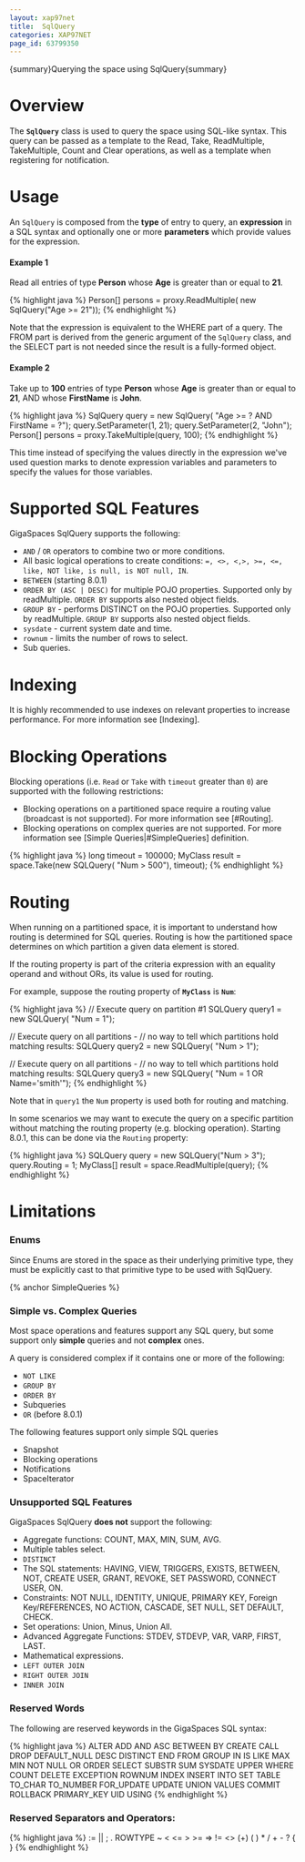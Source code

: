 ```yaml
---
layout: xap97net
title:  SqlQuery
categories: XAP97NET
page_id: 63799350
---
```


{summary}Querying the space using SqlQuery{summary}

# Overview

The **`SqlQuery`** class is used to query the space using SQL-like syntax. This query can be passed as a template to the Read, Take, ReadMultiple, TakeMultiple, Count and Clear operations, as well as a template when registering for notification.

# Usage

An `SqlQuery` is composed from the **type** of entry to query, an **expression** in a SQL syntax and optionally one or more **parameters** which provide values for the expression.

#### Example 1

Read all entries of type **Person** whose **Age** is greater than or equal to **21**.

{% highlight java %}
Person[] persons = proxy.ReadMultiple<Person>(
    new SqlQuery<Person>("Age >= 21"));
{% endhighlight %}


Note that the expression is equivalent to the WHERE part of a query. The FROM part is derived from the generic argument of the `SqlQuery` class, and the SELECT part is not needed since the result is a fully-formed object.

#### Example 2

Take up to **100** entries of type **Person** whose **Age** is greater than or equal to **21**, AND whose **FirstName** is **John**.

{% highlight java %}
SqlQuery<Person> query = new SqlQuery<Person>(
    "Age >= ? AND FirstName = ?");
query.SetParameter(1, 21);
query.SetParameter(2, "John");
Person[] persons = proxy.TakeMultiple<Person>(query, 100);
{% endhighlight %}


This time instead of specifying the values directly in the expression we've used question marks to denote expression variables and parameters to specify the values for those variables.

# Supported SQL Features

GigaSpaces SqlQuery supports the following:
- `AND` / `OR` operators to combine two or more conditions.
- All basic logical operations to create conditions: `=, <>, <,>, >=, <=, like, NOT like, is null, is NOT null, IN`.
- `BETWEEN` (starting 8.0.1)
- `ORDER BY (ASC | DESC)` for multiple POJO properties. Supported only by readMultiple. `ORDER BY` supports also nested object fields.
- `GROUP BY` - performs DISTINCT on the POJO properties. Supported only by readMultiple. `GROUP BY` supports also nested object fields.
- `sysdate` - current system date and time.
- `rownum` - limits the number of rows to select.
- Sub queries.

# Indexing

It is highly recommended to use indexes on relevant properties to increase performance. For more information see [Indexing].

# Blocking Operations

Blocking operations (i.e. `Read` or `Take` with `timeout` greater than `0`) are supported with the following restrictions:
- Blocking operations on a partitioned space require a routing value (broadcast is not supported). For more information see [#Routing].
- Blocking operations on complex queries are not supported. For more information see [Simple Queries|#SimpleQueries] definition.


{% highlight java %}
long timeout = 100000;
MyClass result = space.Take<MyClass>(new SQLQuery<MyClass>(
    "Num > 500"), timeout);
{% endhighlight %}


# Routing

When running on a partitioned space, it is important to understand how routing is determined for SQL queries. Routing is how the partitioned space determines on which partition a given data element is stored.

If the routing property is part of the criteria expression with an equality operand and without ORs, its value is used for routing.

For example, suppose the routing property of **`MyClass`** is **`Num`**:

{% highlight java %}
// Execute query on partition #1
SQLQuery<MyClass> query1 = new SQLQuery<MyClass>(
    "Num = 1");

// Execute query on all partitions -
// no way to tell which partitions hold matching results:
SQLQuery<MyClass> query2 = new SQLQuery<MyClass>(
    "Num > 1");

// Execute query on all partitions -
// no way to tell which partitions hold matching results:
SQLQuery<MyClass> query3 = new SQLQuery<MyClass>(
    "Num = 1 OR Name='smith'");
{% endhighlight %}


Note that in `query1` the `Num` property is used both for routing and matching.

In some scenarios we may want to execute the query on a specific partition without matching the routing property (e.g. blocking operation). Starting 8.0.1, this can be done via the `Routing` property:

{% highlight java %}
SQLQuery<MyClass> query = new SQLQuery<MyClass>("Num > 3");
query.Routing = 1;
MyClass[] result = space.ReadMultiple<MyClass>(query);
{% endhighlight %}


# Limitations

### Enums

Since Enums are stored in the space as their underlying primitive type, they must be explicitly cast to that primitive type to be used with SqlQuery.

{% anchor SimpleQueries %}

### Simple vs. Complex Queries

Most space operations and features support any SQL query, but some support only **simple** queries and not **complex** ones.

A query is considered complex if it contains one or more of the following:
- `NOT LIKE`
- `GROUP BY`
- `ORDER BY`
- Subqueries
- `OR` (before 8.0.1)

The following features support only simple SQL queries
- Snapshot
- Blocking operations
- Notifications
- SpaceIterator

### Unsupported SQL Features

GigaSpaces SqlQuery **does not** support the following:
- Aggregate functions: COUNT, MAX, MIN, SUM, AVG.
- Multiple tables select.
- `DISTINCT`
- The SQL statements: HAVING, VIEW, TRIGGERS, EXISTS, BETWEEN, NOT, CREATE USER, GRANT, REVOKE, SET PASSWORD, CONNECT USER, ON.
- Constraints: NOT NULL, IDENTITY, UNIQUE, PRIMARY KEY, Foreign Key/REFERENCES, NO ACTION, CASCADE, SET NULL, SET DEFAULT, CHECK.
- Set operations: Union, Minus, Union All.
- Advanced Aggregate Functions: STDEV, STDEVP, VAR, VARP, FIRST, LAST.
- Mathematical expressions.
- `LEFT OUTER JOIN`
- `RIGHT OUTER JOIN`
- `INNER JOIN`

### Reserved Words

The following are reserved keywords in the GigaSpaces SQL syntax:

{% highlight java %}
ALTER ADD AND ASC BETWEEN BY CREATE CALL DROP DEFAULT_NULL DESC  DISTINCT END FROM GROUP IN IS LIKE
MAX MIN NOT NULL OR ORDER SELECT SUBSTR SUM SYSDATE UPPER WHERE COUNT DELETE EXCEPTION ROWNUM INDEX
INSERT INTO SET TABLE TO_CHAR TO_NUMBER FOR_UPDATE UPDATE UNION VALUES COMMIT ROLLBACK PRIMARY_KEY
UID USING
{% endhighlight %}


### Reserved Separators and Operators:


{% highlight java %}
:= || ; . ROWTYPE ~ < <= >  >= => != <> \(+\) ( ) \* / + - ? \{ \}
{% endhighlight %}
